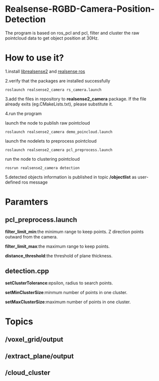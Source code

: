 # Realsense-RGBD-Camera-Position-Detection
The program is based on ros_pcl and pcl, filter and cluster the raw pointcloud data to get object position at 30Hz.

# How to use it?
1.install [librealsense2](http://wiki.ros.org/librealsense2) and [realsense ros](wiki.ros.org/realsense2_camera)

2.verify that the packages are installed successfully

    roslaunch realsense2_camera rs_camera.launch

3.add the files in repository to **realsense2_camera** package.
If the file already exits (eg.CMakeLists.txt), please substitute it.

4.run the program

launch the node to publish raw pointcloud
    
    roslaunch realsense2_camera demo_poincloud.launch

launch the nodelets to preprocess pointcloud
    
    roslaunch realsense2_camera pcl_preprocess.launch
    
run the node to clustering pointcloud
    
    rosrun realsense2_camera detection
    
5.detected objects information is published in topic **/objectlist** as user-defined ros message

# Paramters
## pcl_preprocess.launch

**filter_limit_min**:the minimum range to keep points. Z direction points outward from the camera.

**filter_limit_max**:the maximum range to keep points.

**distance_threshold**:the threshold of plane thickness.

## detection.cpp

**setClusterTolerance**:epsilon, radius to search points.

**setMinClusterSize**:minmum number of points in one cluster.

**setMaxClusterSize**:maximum number of points in one cluster.

# Topics
## /voxel_grid/output
## /extract_plane/output
## /cloud_cluster
